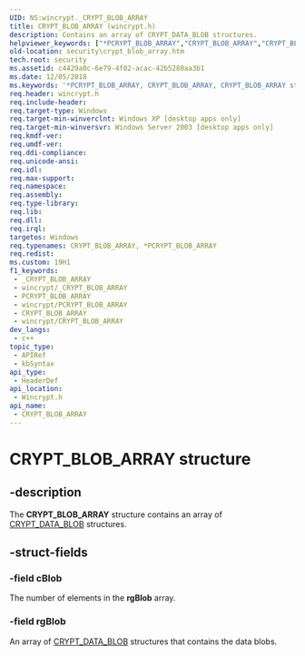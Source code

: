 ```yaml
---
UID: NS:wincrypt._CRYPT_BLOB_ARRAY
title: CRYPT_BLOB_ARRAY (wincrypt.h)
description: Contains an array of CRYPT_DATA_BLOB structures.
helpviewer_keywords: ["*PCRYPT_BLOB_ARRAY","CRYPT_BLOB_ARRAY","CRYPT_BLOB_ARRAY structure [Security]","PCRYPT_BLOB_ARRAY","PCRYPT_BLOB_ARRAY structure pointer [Security]","security.crypt_blob_array","wincrypt/CRYPT_BLOB_ARRAY","wincrypt/PCRYPT_BLOB_ARRAY"]
old-location: security\crypt_blob_array.htm
tech.root: security
ms.assetid: c4429a0c-6e79-4f02-acac-42b5280aa3b1
ms.date: 12/05/2018
ms.keywords: '*PCRYPT_BLOB_ARRAY, CRYPT_BLOB_ARRAY, CRYPT_BLOB_ARRAY structure [Security], PCRYPT_BLOB_ARRAY, PCRYPT_BLOB_ARRAY structure pointer [Security], security.crypt_blob_array, wincrypt/CRYPT_BLOB_ARRAY, wincrypt/PCRYPT_BLOB_ARRAY'
req.header: wincrypt.h
req.include-header: 
req.target-type: Windows
req.target-min-winverclnt: Windows XP [desktop apps only]
req.target-min-winversvr: Windows Server 2003 [desktop apps only]
req.kmdf-ver: 
req.umdf-ver: 
req.ddi-compliance: 
req.unicode-ansi: 
req.idl: 
req.max-support: 
req.namespace: 
req.assembly: 
req.type-library: 
req.lib: 
req.dll: 
req.irql: 
targetos: Windows
req.typenames: CRYPT_BLOB_ARRAY, *PCRYPT_BLOB_ARRAY
req.redist: 
ms.custom: 19H1
f1_keywords:
 - _CRYPT_BLOB_ARRAY
 - wincrypt/_CRYPT_BLOB_ARRAY
 - PCRYPT_BLOB_ARRAY
 - wincrypt/PCRYPT_BLOB_ARRAY
 - CRYPT_BLOB_ARRAY
 - wincrypt/CRYPT_BLOB_ARRAY
dev_langs:
 - c++
topic_type:
 - APIRef
 - kbSyntax
api_type:
 - HeaderDef
api_location:
 - Wincrypt.h
api_name:
 - CRYPT_BLOB_ARRAY
---
```


# CRYPT_BLOB_ARRAY structure


## -description

The <b>CRYPT_BLOB_ARRAY</b> structure contains an array of <a href="https://docs.microsoft.com/previous-versions/windows/desktop/legacy/aa381414(v=vs.85)">CRYPT_DATA_BLOB</a> structures.

## -struct-fields

### -field cBlob

The number of elements in the <b>rgBlob</b> array.

### -field rgBlob

An array of <a href="https://docs.microsoft.com/previous-versions/windows/desktop/legacy/aa381414(v=vs.85)">CRYPT_DATA_BLOB</a> structures that contains the data blobs.

